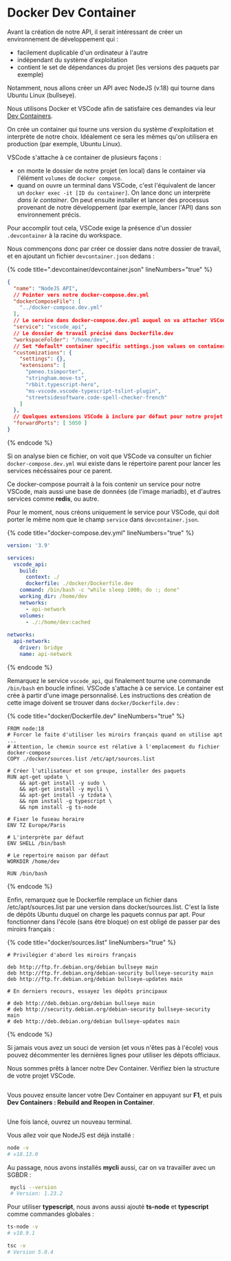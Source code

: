 # Docker Dev Container

Avant la création de notre API, il serait intéressant de créer un environnement de développement qui :

* facilement duplicable d'un ordinateur à l'autre
* indépendant du système d'exploitation
* contient le set de dépendances du projet (les versions des paquets par exemple)

Notamment, nous allons créer un API avec NodeJS (v.18) qui tourne dans Ubuntu Linux (bullseye).

Nous utilisons Docker et VSCode afin de satisfaire ces demandes via leur [Dev Containers](https://code.visualstudio.com/docs/devcontainers/containers).

On crée un container qui tourne uns version du système d'exploitation et interprète de notre choix. Idéalement ce sera les mêmes qu'on utilisera en production (par exemple, Ubuntu Linux).

VSCode s'attache à ce container de plusieurs façons :

* on monte le dossier de notre projet (en local) dans le container via l'élément `volumes` de `docker compose`.
* quand on ouvre un terminal dans VSCode, c'est l'équivalent de lancer un `docker exec -it [ID du container]`. On lance donc un interprète _dans le container_. On peut ensuite installer et lancer des processus provenant de notre développement (par exemple, lancer l'API) dans son environnement précis.

Pour accomplir tout cela, VSCode exige la présence d'un dossier `.devcontainer` à la racine du workspace.

Nous commençons donc par créer ce dossier dans notre dossier de travail, et en ajoutant un fichier `devcontainer.json` dedans :

{% code title=".devcontainer/devcontainer.json" lineNumbers="true" %}
```json
{
  "name": "NodeJS API",
  // Pointer vers notre docker-compose.dev.yml
  "dockerComposeFile": [
    "../docker-compose.dev.yml"
  ],
  // Le service dans docker-compose.dev.yml auquel on va attacher VSCode
  "service": "vscode_api",
  // Le dossier de travail précisé dans Dockerfile.dev
  "workspaceFolder": "/home/dev",
  // Set *default* container specific settings.json values on container create.
  "customizations": {
    "settings": {},
    "extensions": [
      "pmneo.tsimporter",
      "stringham.move-ts",
      "rbbit.typescript-hero",
      "ms-vscode.vscode-typescript-tslint-plugin",
      "streetsidesoftware.code-spell-checker-french"
    ]
  },
  // Quelques extensions VSCode à inclure par défaut pour notre projet 
  "forwardPorts": [ 5050 ]
}
```
{% endcode %}

Si on analyse bien ce fichier, on voit que VSCode va consulter un fichier `docker-compose.dev.yml` wui existe dans le répertoire parent pour lancer les services nécéssaires pour ce parent.

Ce docker-compose pourrait à la fois contenir un service pour notre VSCode, mais aussi une base de données (de l'image mariadb), et d'autres services comme **redis**, ou autre.

Pour le moment, nous créons uniquement le service pour VSCode, qui doit porter le même nom que le champ `service` dans `devcontainer.json`.

{% code title="docker-compose.dev.yml" lineNumbers="true" %}
```yaml
version: '3.9'

services:
  vscode_api:
    build: 
      context: ./
      dockerfile: ./docker/Dockerfile.dev
    command: /bin/bash -c "while sleep 1000; do :; done"
    working_dir: /home/dev
    networks:
      - api-network
    volumes:
      - ./:/home/dev:cached
      
networks:
  api-network:
    driver: bridge
    name: api-network
```
{% endcode %}

Remarquez le service `vscode_api`, qui finalement tourne une commande `/bin/bash` en boucle infinei. VSCode s'attache à ce service. Le container est crée à partir d'une image personnalisé. Les instructions des création de cette image doivent se trouver dans `docker/Dockerfile.dev` :

{% code title="docker/Dockerfile.dev" lineNumbers="true" %}
```docker
FROM node:18
# Forcer le faite d'utiliser les miroirs français quand on utilise apt ...
# Attention, le chemin source est rélative à l'emplacement du fichier docker-compose
COPY ./docker/sources.list /etc/apt/sources.list

# Créer l'utilisateur et son groupe, installer des paquets
RUN apt-get update \        
    && apt-get install -y sudo \
    && apt-get install -y mycli \
    && apt-get install -y tzdata \    
    && npm install -g typescript \
    && npm install -g ts-node

# Fixer le fuseau horaire
ENV TZ Europe/Paris

# L'interprète par défaut
ENV SHELL /bin/bash

# Le repertoire maison par défaut
WORKDIR /home/dev

RUN /bin/bash
```
{% endcode %}

Enfin, remarquez que le Dockerfile remplace un fichier dans /etc/apt/sources.list par une version dans docker/sources.list. C'est la liste de dépôts Ubuntu duquel on charge les paquets connus par apt. Pour fonctionner dans l'école (sans être bloque) on est obligé de passer par des miroirs français :&#x20;

{% code title="docker/sources.list" lineNumbers="true" %}
```
# Privilégier d'abord les miroirs français

deb http://ftp.fr.debian.org/debian bullseye main
deb http://ftp.fr.debian.org/debian-security bullseye-security main
deb http://ftp.fr.debian.org/debian bullseye-updates main

# En derniers recours, essayez les dépôts principaux

# deb http://deb.debian.org/debian bullseye main
# deb http://security.debian.org/debian-security bullseye-security main
# deb http://deb.debian.org/debian bullseye-updates main
```
{% endcode %}

Si jamais vous avez un souci de version (et vous n'êtes pas à l'école) vous pouvez décommenter les dernières lignes pour utiliser les dépots officiaux.&#x20;

Nous sommes prêts à lancer notre Dev Container. Vérifiez bien la structure de votre projet VSCode.

<figure><img src="../../.gitbook/assets/image.png" alt=""><figcaption></figcaption></figure>

Vous pouvez ensuite lancer votre Dev Container en appuyant sur **F1**, et puis **Dev Containers : Rebuild and Reopen in Container**.

<figure><img src="../../.gitbook/assets/image (1).png" alt=""><figcaption></figcaption></figure>

Une fois lancé, ouvrez un nouveau terminal.

Vous allez voir que NodeJS est déjà installé :&#x20;

```bash
node -v
# v18.13.0
```

Au passage, nous avons installés **mycli** aussi, car on va travailler avec un SGBDR :&#x20;

```bash
 mycli --version
 # Version: 1.23.2
```

Pour utiliser **typescript**, nous avons aussi ajouté **ts-node** et **typescript** comme commandes globales :&#x20;

```bash
ts-node -v
# v10.9.1

tsc -v
# Version 5.0.4
```

